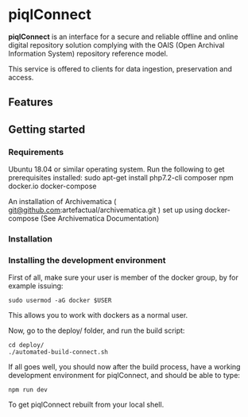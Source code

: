 # piqlConnect

**piqlConnect** is an interface for a secure and reliable offline and online digital repository solution complying with the OAIS (Open Archival Information System) repository reference model. 

This service is offered to clients for data ingestion, preservation and access.




## Features



## Getting started



### Requirements

Ubuntu 18.04 or similar operating system. Run the following to get prerequisites installed:
sudo apt-get install php7.2-cli composer npm docker.io docker-compose

An installation of Archivematica ( git@github.com:artefactual/archivematica.git ) set up using docker-compose (See Archivematica Documentation)

### Installation

### Installing the development environment

First of all, make sure your user is member of the docker group, by for example issuing:

```
sudo usermod -aG docker $USER
```

This allows you to work with dockers as a normal user.

Now, go to the deploy/ folder, and run the build script:

```
cd deploy/
./automated-build-connect.sh
```

If all goes well, you should now after the build process, have a working development environment for piqlConnect, and should be able to type:


```
npm run dev

```

To get piqlConnect rebuilt from your local shell.

